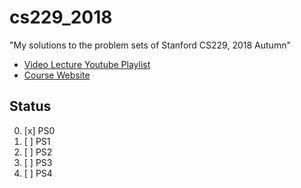 # cs229_2018
"My solutions to the problem sets of Stanford CS229, 2018 Autumn"

- [Video Lecture Youtube Playlist](https://www.youtube.com/playlist?list=PLoROMvodv4rMiGQp3WXShtMGgzqpfVfbU)
- [Course Website](http://cs229.stanford.edu/syllabus-autumn2018.html)

## Status
0. [x] PS0
1. [ ] PS1
2. [ ] PS2
3. [ ] PS3
4. [ ] PS4

